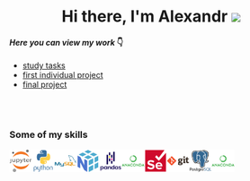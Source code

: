 <h1 align="center">Hi there, I'm Alexandr</a> 
<img src="https://github.com/blackcater/blackcater/raw/main/images/Hi.gif" height="32"/></h1>


#### *Here you can view my work* 👇
-  [study tasks](https://github.com/osulel12/First_assignments)
-  [first individual project](https://github.com/osulel12/First_assignments/tree/main/First%20project)
-  [final project](https://github.com/osulel12/Last-project)

<br />
<br />

### Some of my skills

<img align="left" width="40px" src="https://github.com/devicons/devicon/blob/master/icons/jupyter/jupyter-original-wordmark.svg"/>
<img align="left" width="40px" src="https://github.com/devicons/devicon/blob/master/icons/python/python-original-wordmark.svg"/>
<img align="left" width="40px" src="https://github.com/devicons/devicon/blob/master/icons/mysql/mysql-original-wordmark.svg"/>
<img align="left" width="40px" src="https://raw.githubusercontent.com/devicons/devicon/1119b9f84c0290e0f0b38982099a2bd027a48bf1/icons/numpy/numpy-original.svg"/>
<img align="left" width="40px" src="https://raw.githubusercontent.com/devicons/devicon/1119b9f84c0290e0f0b38982099a2bd027a48bf1/icons/pandas/pandas-original-wordmark.svg"/>
<img align="left" width="40px" src="https://github.com/devicons/devicon/blob/master/icons/anaconda/anaconda-original-wordmark.svg"/>
<img align="left" width="40px" src="https://github.com/devicons/devicon/blob/master/icons/selenium/selenium-original.svg"/>
<img align="left" width="40px" src="https://github.com/devicons/devicon/blob/master/icons/git/git-original-wordmark.svg"/>
<img align="left" width="40px" src="https://github.com/devicons/devicon/blob/master/icons/postgresql/postgresql-original-wordmark.svg"/>
<img align="left" width="40px" src="https://github.com/devicons/devicon/blob/master/icons/anaconda/anaconda-original-wordmark.svg"/>


<br />
<br />
<br />

